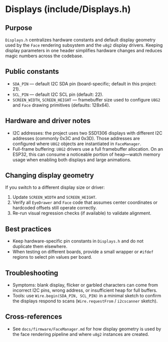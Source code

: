 Displays (include/Displays.h)
=================================

Purpose
-------
`Displays.h` centralizes hardware constants and default display geometry used by the `Face` rendering subsystem and the `u8g2` display drivers. Keeping display parameters in one header simplifies hardware changes and reduces magic numbers across the codebase.

Public constants
----------------
- `SDA_PIN` — default I2C SDA pin (board-specific; default in this project: 21).
- `SCL_PIN` — default I2C SCL pin (default: 22).
- `SCREEN_WIDTH`, `SCREEN_HEIGHT` — framebuffer size used to configure `U8G2` and `Face` drawing primitives (defaults: 128x64).

Hardware and driver notes
------------------------
- I2C addresses: the project uses two SSD1306 displays with different I2C addresses (commonly 0x3C and 0x3D). Those addresses are configured where `U8G2` objects are instantiated in `FaceManager`.
- Full-frame buffering: `U8G2` drivers use a full framebuffer allocation. On an ESP32, this can consume a noticeable portion of heap—watch memory usage when enabling both displays and large animations.

Changing display geometry
-------------------------
If you switch to a different display size or driver:
1. Update `SCREEN_WIDTH` and `SCREEN_HEIGHT`.
2. Verify all `EyeDrawer` and `Face` code that assumes center coordinates or hardcoded offsets still operate correctly.
3. Re-run visual regression checks (if available) to validate alignment.

Best practices
--------------
- Keep hardware-specific pin constants in `Displays.h` and do not duplicate them elsewhere.
- When testing on different boards, provide a small wrapper or `#ifdef` regions to select pin values per board.

Troubleshooting
---------------
- Symptoms: blank display, flicker or garbled characters can come from incorrect I2C pins, wrong address, or insufficient heap for full buffers.
- Tools: use `Wire.begin(SDA_PIN, SCL_PIN)` in a minimal sketch to confirm the displays respond to scans (`Wire.requestFrom` / `i2cscanner` sketch).

Cross-references
----------------
- See `docs/firmware/FaceManager.md` for how display geometry is used by the face rendering pipeline and where `u8g2` instances are created.
